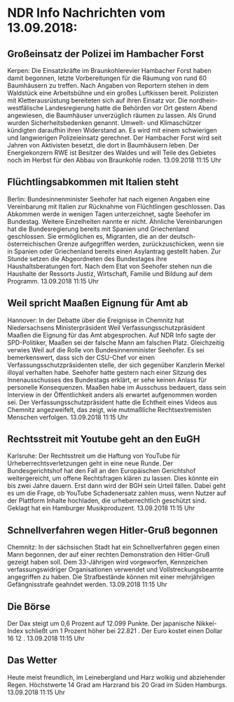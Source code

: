 # NDR Info Nachrichten vom 13.09.2018:


## Großeinsatz der Polizei im Hambacher Forst
Kerpen: Die Einsatzkräfte im Braunkohlerevier Hambacher Forst haben damit begonnen, letzte Vorbereitungen für die Räumung von rund 60 Baumhäusern zu treffen. Nach Angaben von Reportern stehen in dem Waldstück eine Arbeitsbühne und ein großes Luftkissen bereit. Polizisten mit Kletterausrüstung bereiteten sich auf ihren Einsatz vor. Die nordhein-westfälische Landesregierung hatte die Behörden vor Ort gestern Abend angewiesen, die Baumhäuser unverzüglich räumen zu lassen. Als Grund wurden Sicherheitsbedenken genannt. Umwelt- und Klimaschützer kündigten daraufhin ihren Widerstand an. Es wird mit einem schwierigen und langwierigen Polizeieinsatz gerechnet. Der Hambacher Forst wird seit Jahren von Aktivisten besetzt, die dort in Baumhäusern leben. Der Energiekonzern RWE ist Besitzer des Waldes und will Teile des Gebietes noch im Herbst für den Abbau von Braunkohle roden. 13.09.2018 11:15 Uhr 

## Flüchtlingsabkommen mit Italien steht
Berlin: Bundesinnenminister Seehofer hat nach eigenen Angaben eine Vereinbarung mit Italien zur Rücknahme von Flüchtlingen geschlossen. Das Abkommen werde in wenigen Tagen unterzeichnet, sagte Seehofer im Bundestag. Weitere Einzelheiten nannte er nicht. Ähnliche Vereinbarungen hat die Bundesregierung bereits mit Spanien und Griechenland geschlossen. Sie ermöglichen es, Migranten, die an der deutsch-österreichischen Grenze aufgegriffen werden, zurückzuschicken, wenn sie in Spanien oder Griechenland bereits einen Asylantrag gestellt haben. Zur Stunde setzen die Abgeordneten des Bundestages ihre Haushaltsberatungen fort. Nach dem Etat von Seehofer stehen nun die Haushalte der Ressorts Justiz, Wirtschaft, Familie und Bildung auf dem Programm. 13.09.2018 11:15 Uhr 

## Weil spricht Maaßen Eignung für Amt ab
Hannover: In der Debatte über die Ereignisse in Chemnitz hat Niedersachsens Ministerpräsident Weil Verfassungsschutzpräsident Maaßen die Eignung für das Amt abgesprochen. Auf NDR Info sagte der SPD-Politiker, Maaßen sei der falsche Mann am falschen Platz. Gleichzeitig verwies Weil auf die Rolle von Bundesinnenminister Seehofer. Es sei bemerkenswert, dass sich der CSU-Chef vor einen Verfassungsschutzpräsidenten stelle, der sich gegenüber Kanzlerin Merkel illoyal verhalten habe. Seehofer hatte gestern nach einer Sitzung des Innenausschusses des Bundestags erklärt, er sehe keinen Anlass für personelle Konsequenzen. Maaßen habe im Ausschuss bedauert, dass sein Interview in der Öffentlichkeit anders als erwartet aufgenommen worden sei. Der Verfassungsschutzpräsident hatte die Echtheit eines Videos aus Chemnitz angezweifelt, das zeigt, wie mutmaßliche Rechtsextremisten Menschen verfolgen. 13.09.2018 11:15 Uhr 

## Rechtsstreit mit Youtube geht an den EuGH
Karlsruhe: Der Rechtsstreit um die Haftung von YouTube für Urheberrechtsverletzungen geht in eine neue Runde. Der Bundesgerichtshof hat den Fall an den Europäischen Gerichtshof weitergereicht, um offene Rechtsfragen klären zu lassen. Dies könnte ein bis zwei Jahre dauern. Erst dann wird der BGH sein Urteil fällen. Dabei geht es um die Frage, ob YouTube Schadenersatz zahlen muss, wenn Nutzer auf der Plattform Inhalte hochladen, die urheberrechtlich geschützt sind. Geklagt hat ein Hamburger Musikproduzent. 13.09.2018 11:15 Uhr 

## Schnellverfahren wegen Hitler-Gruß begonnen
Chemnitz: In der sächsischen Stadt hat ein Schnellverfahren gegen einen Mann begonnen, der auf einer rechten Demonstration den Hitler-Gruß gezeigt haben soll. Dem 33-Jährigen wird vorgeworfen, Kennzeichen verfassungswidriger Organisationen verwendet und Vollstreckungsbeamte angegriffen zu haben. Die Strafbestände können mit einer mehrjährigen Gefängnisstrafe geahndet werden. 13.09.2018 11:15 Uhr 

## Die Börse
Der Dax steigt um  0,6  Prozent auf  12.099  Punkte. Der japanische Nikkei-Index schließt um  1  Prozent höher bei  22.821 . Der Euro kostet einen Dollar  16 12 . 13.09.2018 11:15 Uhr 

## Das Wetter
Heute meist freundlich, im Leinebergland und Harz wolkig und abziehender Regen. Höchstwerte 14 Grad am Harzrand bis 20 Grad im Süden Hamburgs. 13.09.2018 11:15 Uhr 
